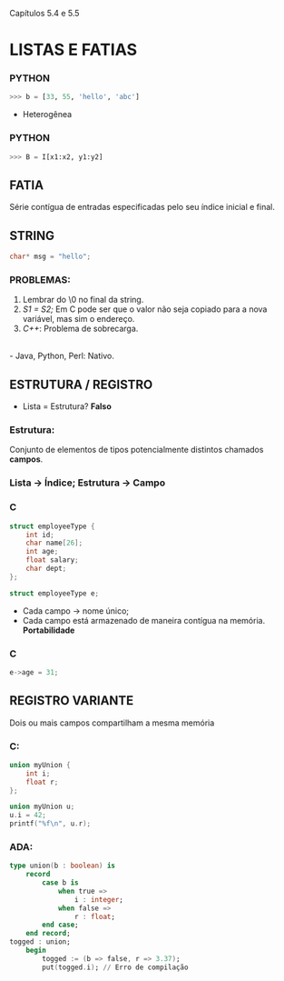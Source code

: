 Capítulos 5.4 e 5.5

# LISTAS E FATIAS
### PYTHON
```python
>>> b = [33, 55, 'hello', 'abc']
```

- Heterogênea
### PYTHON
```python
>>> B = I[x1:x2, y1:y2]
```

## FATIA
Série contígua de entradas especificadas pelo seu índice inicial e final. 

## STRING
```c
char* msg = "hello";
```
### PROBLEMAS: 
1. Lembrar do \0 no final da string.
2. _S1 = S2;_ Em C pode ser que o valor não seja copiado para a nova variável, mas sim o endereço.
3. _C++_: Problema de sobrecarga.
<br>
- Java, Python, Perl: Nativo.

<br>

## ESTRUTURA / REGISTRO
- Lista = Estrutura? **Falso**
### Estrutura: 
Conjunto de elementos de tipos potencialmente distintos chamados **campos**.

### Lista -> Índice; Estrutura -> Campo
### C
```c
struct employeeType {
    int id;
    char name[26];
    int age;
    float salary;
    char dept;
};

struct employeeType e;
```
- Cada campo -> nome único;
- Cada campo está armazenado de maneira contígua na memória. **Portabilidade**
### C
```c
e->age = 31;
```

## REGISTRO VARIANTE
Dois ou mais campos compartilham a mesma memória
### C:
```c
union myUnion {
    int i;
    float r;
};

union myUnion u;
u.i = 42;
printf("%f\n", u.r);
```

### ADA:
```ada
type union(b : boolean) is
    record
        case b is
            when true =>
                i : integer;
            when false =>
                r : float;
        end case;
    end record;
togged : union;
    begin
        togged := (b => false, r => 3.37);
        put(togged.i); // Erro de compilação
```
